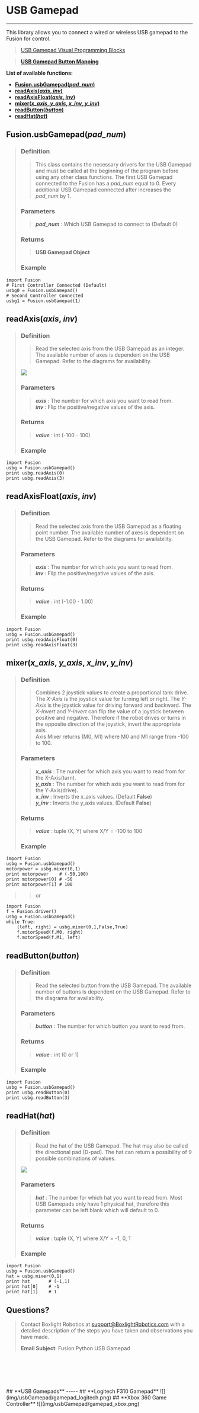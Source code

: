 # **USB Gamepad**
-----
This library allows you to connect a wired or wireless USB gamepad to the Fusion for control.
  
>[USB Gamepad Visual Programming Blocks](Blk_usbGamepad.md)

>[**USB Gamepad Button Mapping**](Py_usbGamepad.md#usb-gamepads)

**List of available functions:**  

* [**Fusion.usbGamepad(*pad_num*)**](Py_usbGamepad.md#fusionusbgamepadpad_num)
* [**readAxis(*axis*, *inv*)**](Py_usbGamepad.md#readaxisaxis-inv)
* [**readAxisFloat(*axis*, *inv*)**](Py_usbGamepad.md#readaxisfloataxis-inv)
* [**mixer(*x_axis*, *y_axis*, *x_inv*, *y_inv*)**](Py_usbGamepad.md#mixerx_axis-y_axis-x_inv-y_inv)
* [**readButton(*button*)**](Py_usbGamepad.md#readbuttonbutton)
* [**readHat(*hat*)**](Py_usbGamepad.md#readhathat)

## **Fusion.usbGamepad(*pad_num*)**
>### Definition
>>This class contains the necessary drivers for the USB Gamepad and must be called at the beginning of the program before using any other class functions. The first USB Gamepad connected to the Fusion has a *pad_num* equal to 0. Every additional USB Gamepad connected after increases the *pad_num* by 1.
>
>### Parameters
>>***pad_num*** : Which USB Gamepad to connect to (Default 0)
>
>### Returns
>>**USB Gamepad Object**
>
>### Example
>>
    import Fusion
    # First Controller Connected (Default)
    usbg0 = Fusion.usbGamepad()
    # Second Controller Connected
    usbg1 = Fusion.usbGamepad(1)

## **readAxis(*axis*, *inv*)**
>### Definition
>>Read the selected axis from the USB Gamepad as an integer. The available number of axes is dependent on the USB Gamepad. Refer to the diagrams for availability. 
>
>![](img/usbGamepad/joystick.png)
>
>### Parameters
>>***axis*** : The number for which axis you want to read from.  
>>***inv*** : Flip the positive/negative values of the axis.
>
>### Returns
>>***value*** : int (-100 - 100)
>
>### Example
>>
    import Fusion
    usbg = Fusion.usbGamepad()
    print usbg.readAxis(0)
    print usbg.readAxis(3)
    
## **readAxisFloat(*axis*, *inv*)**  
>### Definition
>>Read the selected axis from the USB Gamepad as a floating point number. The available number of axes is dependent on the USB Gamepad. Refer to the diagrams for availability. 
>
>### Parameters
>>***axis*** : The number for which axis you want to read from.  
>>***inv*** : Flip the positive/negative values of the axis.
>
>### Returns
>>***value*** : int (-1.00 - 1.00)
>
>### Example
>>
    import Fusion
    usbg = Fusion.usbGamepad()
    print usbg.readAxisFloat(0)
    print usbg.readAxisFloat(3)
    
## **mixer(*x_axis*, *y_axis*, *x_inv*, *y_inv*)**  
>### Definition
>>Combines 2 joystick values to create a proportional tank drive. The *X-Axis* is the joystick value for turning left or right. The *Y-Axis* is the joystick value for driving forward and backward. The *X-Invert* and *Y-Invert* can flip the value of a joystick between positive and negative. Therefore if the robot drives or turns in the opposite direction of the joystick, invert the appropriate axis.  
>Axis Mixer returns (M0, M1) where M0 and M1 range from -100 to 100.
>
>### Parameters
>>***x_axis*** : The number for which axis you want to read from for the X-Axis(turn).  
>>***y_axis*** : The number for which axis you want to read from for the Y-Axis(drive).    
>>***x_inv*** : Inverts the x_axis values. (Default **False**)  
>>***y_inv*** : Inverts the y_axis values. (Default **False**)  
>
>### Returns
>>***value*** : tuple (X, Y) where X/Y = -100 to 100
>
>### Example
>>
    import Fusion
    usbg = Fusion.usbGamepad()
    motorpower = usbg.mixer(0,1)
    print motorpower    # (-50,100)
    print motorpower[0] # -50
    print motorpower[1] # 100
    
>>or
    
>>
    import Fusion
    f = Fusion.driver()
    usbg = Fusion.usbGamepad()
    while True:
        (left, right) = usbg.mixer(0,1,False,True)
        f.motorSpeed(f.M0, right)
        f.motorSpeed(f.M1, left)

## **readButton(*button*)**  
>### Definition
>>Read the selected button from the USB Gamepad. The available number of buttons is dependent on the USB Gamepad. Refer to the diagrams for availability. 
>
>### Parameters
>>***button*** : The number for which button you want to read from.
>
>### Returns
>>***value*** : int (0 or 1)
>
>### Example
>>
    import Fusion
    usbg = Fusion.usbGamepad()
    print usbg.readButton(0)
    print usbg.readButton(3)    

## **readHat(*hat*)**  
>### Definition
>>Read the hat of the USB Gamepad. The hat may also be called the directional pad (D-pad). The hat can return a possibility of 9 possible combinations of values.
>
>![](img/usbGamepad/Hat.png)
>
>### Parameters
>>***hat*** : The number for which hat you want to read from. Most USB Gamepads only have 1 physical hat, therefore this parameter can be left blank which will default to 0.
>
>### Returns
>>***value*** : tuple (X, Y) where X/Y = -1, 0, 1
>
>### Example
>>
    import Fusion
    usbg = Fusion.usbGamepad()
    hat = usbg.mixer(0,1)
    print hat       # (-1,1)
    print hat[0]    # -1
    print hat[1]    # 1

## **Questions?**
>Contact Boxlight Robotics at [support@BoxlightRobotics.com](mailto:support@BoxlightRobotics.com) with a detailed description of the steps you have taken and observations you have made.
>
>**Email Subject**: Fusion Python USB Gamepad
<br />
<br />
<br />
<br />
<br />
## **USB Gamepads**
-----
## **Logitech F310 Gamepad**
![](img/usbGamepad/gamepad_logitech.png)
## **Xbox 360 Game Controller**
![](img/usbGamepad/gamepad_xbox.png)